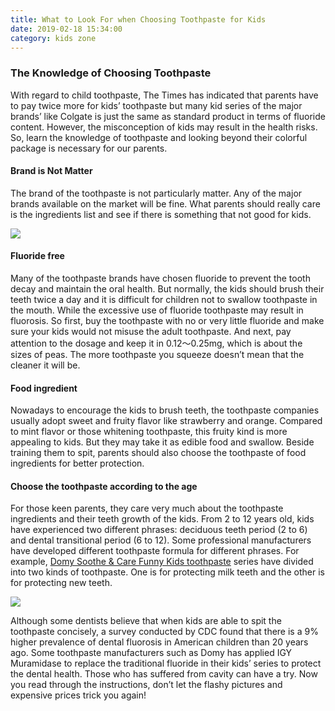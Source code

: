 ```yaml
---
title: What to Look For when Choosing Toothpaste for Kids
date: 2019-02-18 15:34:00
category: kids zone
---
```


### The Knowledge of Choosing Toothpaste

With regard to child toothpaste, The Times has indicated that parents have to pay twice more for kids’ toothpaste but many kid series of the major brands’ like Colgate is just the same as standard product in terms of fluoride content. However, the misconception of kids may result in the health risks. So, learn the knowledge of toothpaste and looking beyond their colorful package is necessary for our parents.

#### Brand is Not Matter

The brand of the toothpaste is not particularly matter. Any of the major brands available on the market will be fine. What parents should really care is the ingredients list and see if there is something that not good for kids.

![](/images/12.jpg)

<!-- more -->

#### Fluoride free

Many of the toothpaste brands have chosen fluoride to prevent the tooth decay and maintain the oral health. But normally, the kids should brush their teeth twice a day and it is difficult for children not to swallow toothpaste in the mouth. While the excessive use of fluoride toothpaste may result in fluorosis. So first, buy the toothpaste with no or very little fluoride and make sure your kids would not misuse the adult toothpaste. And next, pay attention to the dosage and keep it in 0.12～0.25mg, which is about the sizes of peas. The more toothpaste you squeeze doesn’t mean that the cleaner it will be. 

#### Food ingredient

Nowadays to encourage the kids to brush teeth, the toothpaste companies usually adopt sweet and fruity flavor like strawberry and orange. Compared to mint flavor or those whitening toothpaste, this fruity kind is more appealing to kids. But they may take it as edible food and swallow. Beside training them to spit, parents should also choose the toothpaste of food ingredients for better protection.

#### Choose the toothpaste according to the age

For those keen parents, they care very much about the toothpaste ingredients and their teeth growth of the kids. From 2 to 12 years old, kids have experienced two different phrases: deciduous teeth period (2 to 6) and dental transitional period (6 to 12). Some professional manufacturers have developed different toothpaste formula for different phrases. For example, [Domy Soothe & Care Funny Kids toothpaste](https://www.domy.com.cn/natural-baby-toothpaste-soothe-care-funny-kids-deciduous-teeth-period-toothpaste-p14.html) series have divided into two kinds of toothpaste. One is for protecting milk teeth and the other is for protecting new teeth.

![](/images/13.jpg)

Although some dentists believe that when kids are able to spit the toothpaste concisely, a survey conducted by CDC found that there is a 9% higher prevalence of dental fluorosis in American children than 20 years ago. Some toothpaste manufacturers such as Domy has applied IGY Muramidase to replace the traditional fluoride in their kids’ series to protect the dental health. Those who has suffered from cavity can have a try. Now you read through the instructions, don’t let the flashy pictures and expensive prices trick you again!